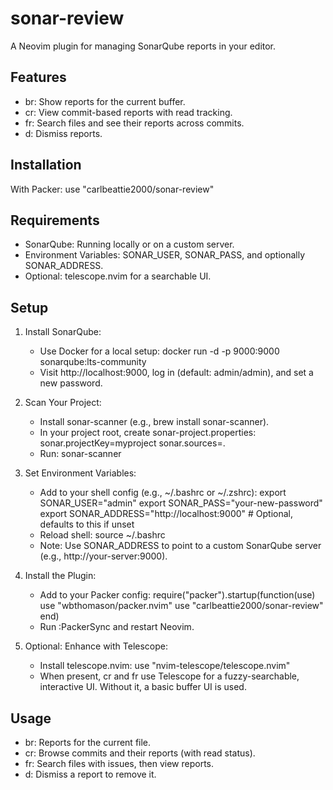 # sonar-review

A Neovim plugin for managing SonarQube reports in your editor.

## Features
- <leader>br: Show reports for the current buffer.
- <leader>cr: View commit-based reports with read tracking.
- <leader>fr: Search files and see their reports across commits.
- <leader>d: Dismiss reports.

## Installation
With Packer:
use "carlbeattie2000/sonar-review"

## Requirements
- SonarQube: Running locally or on a custom server.
- Environment Variables: SONAR_USER, SONAR_PASS, and optionally SONAR_ADDRESS.
- Optional: telescope.nvim for a searchable UI.

## Setup
1. Install SonarQube:
   - Use Docker for a local setup: docker run -d -p 9000:9000 sonarqube:lts-community
   - Visit http://localhost:9000, log in (default: admin/admin), and set a new password.

2. Scan Your Project:
   - Install sonar-scanner (e.g., brew install sonar-scanner).
   - In your project root, create sonar-project.properties:
     sonar.projectKey=myproject
     sonar.sources=.
   - Run: sonar-scanner

3. Set Environment Variables:
   - Add to your shell config (e.g., ~/.bashrc or ~/.zshrc):
     export SONAR_USER="admin"
     export SONAR_PASS="your-new-password"
     export SONAR_ADDRESS="http://localhost:9000"  # Optional, defaults to this if unset
   - Reload shell: source ~/.bashrc
   - Note: Use SONAR_ADDRESS to point to a custom SonarQube server (e.g., http://your-server:9000).

4. Install the Plugin:
   - Add to your Packer config:
     require("packer").startup(function(use)
       use "wbthomason/packer.nvim"
       use "carlbeattie2000/sonar-review"
     end)
   - Run :PackerSync and restart Neovim.

5. Optional: Enhance with Telescope:
   - Install telescope.nvim:
     use "nvim-telescope/telescope.nvim"
   - When present, <leader>cr and <leader>fr use Telescope for a fuzzy-searchable, interactive UI. Without it, a basic buffer UI is used.

## Usage
- <leader>br: Reports for the current file.
- <leader>cr: Browse commits and their reports (with read status).
- <leader>fr: Search files with issues, then view reports.
- <leader>d: Dismiss a report to remove it.
